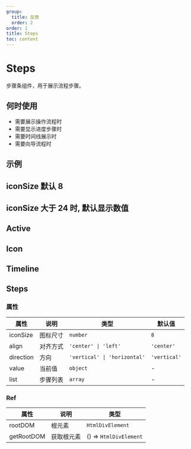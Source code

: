 ```yaml
---
group:
  title: 反馈
  order: 2
order: 1
title: Steps
toc: content
---
```


# Steps

步骤条组件，用于展示流程步骤。

## 何时使用

- 需要展示操作流程时
- 需要显示进度步骤时
- 需要时间线展示时
- 需要向导流程时

## 示例

## iconSize 默认 8

<code src="./demos/Dot.jsx"></code>

## iconSize 大于 24 时, 默认显示数值

<code src="./demos/Circle.jsx"></code>

## Active

<code src="./demos/Active.jsx"></code>

## Icon

<code src="./demos/Icon.jsx"></code>

## Timeline

<code src="./demos/Timeline.jsx"></code>

## Steps

### 属性

| 属性      | 说明     | 类型                         | 默认值       |
| --------- | -------- | ---------------------------- | ------------ |
| iconSize  | 图标尺寸 | `number`                     | `8`          |
| align     | 对齐方式 | `'center' \| 'left'`         | `'center'`   |
| direction | 方向     | `'vertical' \| 'horizontal'` | `'vertical'` |
| value     | 当前值   | `object`                     | -            |
| list      | 步骤列表 | `array`                      | -            |

### Ref

| 属性       | 说明       | 类型                   |
| ---------- | ---------- | ---------------------- |
| rootDOM    | 根元素     | `HtmlDivElement`       |
| getRootDOM | 获取根元素 | () => `HtmlDivElement` |
